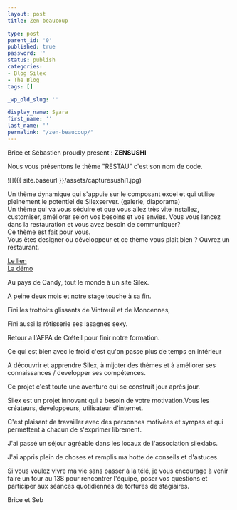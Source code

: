 ```yaml
---
layout: post
title: Zen beaucoup

type: post
parent_id: '0'
published: true
password: ''
status: publish
categories:
- Blog Silex
- The Blog
tags: []

_wp_old_slug: ''

display_name: Syara
first_name: ''
last_name: ''
permalink: "/zen-beaucoup/"
---
```


Brice et Sébastien proudly present
: 
**ZENSUSHI**

Nous vous présentons le thème "RESTAU" c'est son nom de code.

![]({{ site.baseurl }}/assets/capturesushi1.jpg)

Un thème dynamique qui s'appuie sur le composant excel et qui utilise pleinement le potentiel de Silexserver. (galerie, diaporama)  
Un thème qui va vous séduire et que vous allez très vite installez, customiser, améliorer selon vos besoins et vos envies. Vous vous lancez dans la restauration et vous avez besoin de communiquer?  
Ce thème est fait pour vous.  
Vous êtes designer ou développeur et ce thème vous plait bien ? Ouvrez un restaurant.

[Le lien](https://www.silexlabs.org/?p=1401)  
[La démo](http://silexprod.com/silex_restau/)  
  
Au pays de Candy, tout le monde à un site Silex.

A peine deux mois et notre stage touche à sa fin.

Fini les trottoirs glissants de Vintreuil et de Moncennes,

Fini aussi la rôtisserie ses lasagnes sexy.

Retour a l'AFPA de Créteil pour finir notre formation.

Ce qui est bien avec le froid c'est qu'on passe plus de temps en intérieur

A découvrir et apprendre Silex, à mijoter des thèmes et à améliorer ses connaissances / developper ses compétences.

Ce projet c'est toute une aventure qui se construit jour après jour.

Silex est un projet innovant qui a besoin de votre motivation.Vous les créateurs, developpeurs, utilisateur d'internet.

C'est plaisant de travailler avec des personnes motivées et sympas et qui permettent à chacun de s'exprimer librement.

J'ai passé un séjour agréable dans les locaux de l'association silexlabs.

J'ai appris plein de choses et remplis ma hotte de conseils et d'astuces.

Si vous voulez vivre ma vie sans passer à la télé, je vous encourage à venir faire un tour au 138 pour rencontrer l'équipe, poser vos questions et participer aux séances quotidiennes de tortures de stagiaires.

Brice et Seb